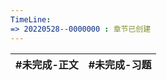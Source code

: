 ```yaml
---
TimeLine: 
=> 20220528--0000000 : 章节已创建
---
```

| #未完成-正文 | #未完成-习题 |
| ------------ | ------------ |

